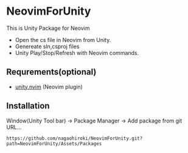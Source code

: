 # NeovimForUnity

This is  Unity Package for Neovim
- Open the cs file in Neovim from Unity.
- Genereate sln,csproj files
- Unity Play/Stop/Refresh with Neovim commands.

## Requrements(optional)

- [unity.nvim](https://github.com/nagaohiroki/unity.nvim) (Neovim plugin)

## Installation

Window(Unity Tool bar) -> Package Manager -> Add package from git URL...

```
https://github.com/nagaohiroki/NeovimForUnity.git?path=NeovimForUnity/Assets/Packages
```